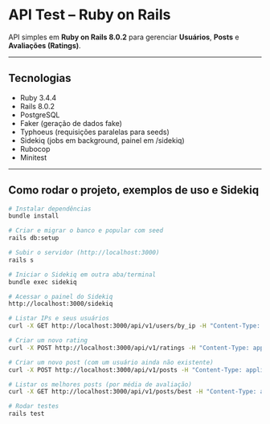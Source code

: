# API Test – Ruby on Rails

API simples em **Ruby on Rails 8.0.2** para gerenciar **Usuários**, **Posts** e **Avaliações (Ratings)**.

---

## Tecnologias

- Ruby 3.4.4  
- Rails 8.0.2  
- PostgreSQL  
- Faker (geração de dados fake)  
- Typhoeus (requisições paralelas para seeds)  
- Sidekiq (jobs em background, painel em /sidekiq)  
- Rubocop  
- Minitest  

---

## Como rodar o projeto, exemplos de uso e Sidekiq

```bash
# Instalar dependências
bundle install

# Criar e migrar o banco e popular com seed
rails db:setup

# Subir o servidor (http://localhost:3000)
rails s

# Iniciar o Sidekiq em outra aba/terminal
bundle exec sidekiq

# Acessar o painel do Sidekiq
http://localhost:3000/sidekiq

# Listar IPs e seus usuários
curl -X GET http://localhost:3000/api/v1/users/by_ip -H "Content-Type: application/json"

# Criar um novo rating
curl -X POST http://localhost:3000/api/v1/ratings -H "Content-Type: application/json" -d '{"rating":{"post_id":1,"user_id":1,"value":1}}'

# Criar um novo post (com um usuário ainda não existente)
curl -X POST http://localhost:3000/api/v1/posts -H "Content-Type: application/json" -d '{"post":{"title":"Post via curl","body":"Conteúdo via curl","login":"teste_curl@test.com"}}'

# Listar os melhores posts (por média de avaliação)
curl -X GET http://localhost:3000/api/v1/posts/best -H "Content-Type: application/json"

# Rodar testes
rails test
